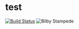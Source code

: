 test
====
[![Build Status](http://localhost:8085/bamboo/buildStatusImage/GIT-GIT)](http://localhost:8085/bamboo/browse/GIT-GIT)
![Bilby Stampede](http://example.com/images/logo.png)

